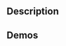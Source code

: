 <!--
When creating a pull request, please follow these guidelines:

1. Keep PRs reasonably sized. Max 500 LOC is ideal. Prefer splitting into multiple PRs if you can.
2. Include a description of what your PR does and any background information for nuanced topics.
3. Do not request code reviews until the PR checks pass.
4. Include screenshots / videos for PRs if there are visual changes.

A good example is https://github.com/chanzuckerberg/napari-hub/pull/77.
-->

## Description
<!--
If this PR addresses an issue, set the status for the issue to
"Pending QA & Release" in the "napari hub backlog" board after the PR has been merged.
-->

## Demos
<!-- Optional but recommended. Remove if not in use -->
